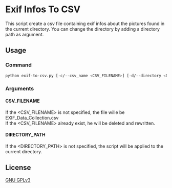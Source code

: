 # Exif Infos To CSV

This script create a csv file containing exif infos about the pictures found in the current directory. You can change the directory by adding a directory path as argument.

## Usage
### Command
```bash
python exif-to-csv.py [-c/--csv_name <CSV_FILENAME>] [-d/--directory <DIRECTORY_PATH>] 
```
### Arguments
#### CSV_FILENAME
If the <CSV_FILENAME> is not specified, the file wille be EXIF_Data_Collection.csv<br>
If the <CSV_FILENAME> already exist, he will be deleted and rewritten.<br>
#### DIRECTORY_PATH
If the <DIRECTORY_PATH> is not specified, the script will be applied to the current directory. 


## License

[GNU GPLv3](https://choosealicense.com/licenses/gpl-3.0)